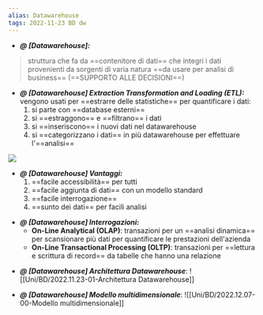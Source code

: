 ```yaml
---
alias: Datawarehouse
tags: 2022-11-23 BD dw
---
```


- ***@ [Datawarehouse]:***
> struttura che fa da ==contenitore di dati== che integri i dati provenienti da sorgenti di varia natura ==da usare per analisi di business== (==SUPPORTO ALLE DECISIONI==)

<!--ID: 1670236970829-->


- ***@ [Datawarehouse] Extraction Transformation and Loading (ETL):***
	vengono usati per ==estrarre delle statistiche== per quantificare i dati:
	1. si parte con ==database esterni==
	2. si ==estraggono== e ==filtrano== i dati
	3. si ==inseriscono== i nuovi dati nel datawarehouse
	4. si ==categorizzano i dati== in più datawarehouse per effettuare l'==analisi==

![](Uni/BD/img/dataw.jpeg)

<!--ID: 1670236970834-->



- ***@ [Datawarehouse] Vantaggi:***
	1. ==facile accessibilità== per tutti
	2. ==facile aggiunta di dati== con un modello standard
	3. ==facile interrogazione==
	4. ==sunto dei dati== per facili analisi

<!--ID: 1670236970838-->


- ***@ [Datawarehouse] Interrogazioni:***
	- **On-Line Analytical (OLAP)**: transazioni per un ==analisi dinamica== per scansionare più dati per quantificare le prestazioni dell'azienda
	- **On-Line Transactional Processing (OLTP)**: transazioni per ==lettura e scrittura di record== da tabelle che hanno una relazione 

<!--ID: 1670236970842-->


- ***@ [Datawarehouse] Architettura Datawarehouse***: ![[Uni/BD/2022.11.23-01-Architettura Datawarehouse]]


- ***@ [Datawarehouse] Modello multidimensionale***:
	![[Uni/BD/2022.12.07-00-Modello multidimensionale]]
